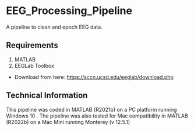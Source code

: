 # EEG_Processing_Pipeline
A pipeline to clean and epoch EEG data.

## Requirements
1. MATLAB
2. EEGLab Toolbox
  - Download from here: https://sccn.ucsd.edu/eeglab/download.php
  
## Technical Information
This pipeline was coded in MATLAB (R2021b) on a PC platform running Windows 10 . The pipeline was also tested for Mac compatibility in MATLAB (R2022b) on a Mac Mini running Monterey (v 12.5.1)
